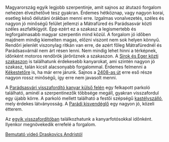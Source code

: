 Magyarország egyik legjobb szerpentinje, amit sajnos az átutazó forgalom nehezen élvezhetővé tesz gyakran. Érdemes hétköznap, vagy nagyon korai, esetleg késő délutáni órákban menni erre. Izgalmas vonalvezetés, széles és nagyon jó minőségű felület jellemzi a Mátrafüred és Parádsasvár közti széles aszfaltkígyót. Épp ezért ez a szakasz a legismertebb és legforgalmasabb magyar szerpentin mind közül. A forgalom jó időben majdnem mindig kiemelten magas, előzni viszont nem sok helyen könnyű. Rendőri jelenlét viszonylag ritkán van erre, de azért főleg Mátrafürednél és Parádsasvárnál nem árt résen lenni. Nem mindig lehet hinni a térképnek, időnként motoros rendőrök járőröznek a szakaszon. A [Sirok és Eger közti szakaszon](#24Sirok) is találhatunk érdekesebb kanyarokat, ami szintén nagyon jó szakasz, talán kicsit alacsonyabb forgalommal. Érdemes felmenni a [Kékestetőre](#Kekesteto) is, ha már erre járunk. Sajnos a [2408-as út](#2408) erre eső része nagyon rossz minőségű, így erre nem javasolt menni.

A [Parádsasvári visszafordító kanyar külső felén](#geo:Par%C3%A1dsasv%C3%A1ri%20parkol%C3%B3@47.913233,19.987632/?b=Felkapott%20parkol%C3%B3t%20tal%C3%A1lunk%20itt,%20%C3%A9tteremmel,%20%C3%A1rusokkal.) egy felkapott parkoló található, aminél a szerpentinezők többsége megáll, gyakran visszafordul egy újabb körre. A parkoló mellett található a festői szépségű [kastélyszálló](#geo:Kast%C3%A9lyhotel%20Sasv%C3%A1r@47.912035,19.984995/?b=A%20kast%C3%A9lysz%C3%A1ll%C3%B3%20honlapja:%20%3Chttp://www.khs.hu/%3E.), mely érdekes látványosság. A [Parádi kisvendéglő](#geo:Par%C3%A1di%20kisvend%C3%A9gl%C5%91@47.923028,20.037496/?b=Sz%C3%A9p%20kis%20vend%C3%A9gl%C5%91%20finom%20%C3%A9telekkel,%20kiad%C3%B3s%20%C3%A9teladagokkal.%20Az%20%C3%A1raz%C3%A1sa%20sajnos%20nem%20a%20legolcs%C3%B3bb,%20de%20nem%20is%20tragikus.%0A%0AAz%20%C3%A9tterem%20honlapja:%20%3Chttps://paradikisvendeglo.hu/%3E) egy nagyon jó, közeli étterem.

Az [egyik visszafordítóban](#geo:Kanyarfot%C3%B3s%20Pont@47.897526,19.976901/?b=Ide%20id%C5%91nk%C3%A9nt%20kitelep%C3%BCl%20a%20%5BKanyarfot%C3%B3%5D%28https://kanyarfoto.com/hu%29,%20akik%20k%C3%A9pet%20k%C3%A9sz%C3%ADthetnek%20a%20kanyarg%C3%A1sodr%C3%B3l.) találkozhatunk a kanyarfotósokkal időnként. Ilyenkor megnövekedik errefelé a forgalom.

[Bemutató videó Draskovics Andristól](https://youtu.be/EZHj94m7IBw?t=334)
